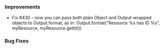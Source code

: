### Improvements

- Fix #430 - now you can pass both plain Object and Output-wrapped objects to Output.format, as in: Output.format("Resource %s has ID %s", myResource, myResource.getId())

### Bug Fixes
